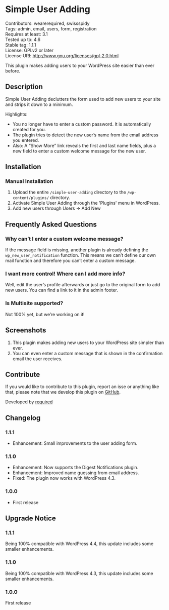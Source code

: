 # Simple User Adding #
Contributors:      wearerequired, swissspidy  
Tags:              admin, email, users, form, registration  
Requires at least: 3.1  
Tested up to:      4.6  
Stable tag:        1.1.1  
License:           GPLv2 or later  
License URI:       http://www.gnu.org/licenses/gpl-2.0.html  

This plugin makes adding users to your WordPress site easier than ever before.

## Description ##

Simple User Adding declutters the form used to add new users to your site and strips it down to a minimum.

Highlights:

* You no longer have to enter a custom password. It is automatically created for you.
* The plugin tries to detect the new user’s name from the email address you entered.
* Also: A “Show More” link reveals the first and last name fields, plus a new field to enter a custom welcome message for the new user.

## Installation ##

### Manual Installation ###

1. Upload the entire `/simple-user-adding` directory to the `/wp-content/plugins/` directory.
2. Activate Simple User Adding through the 'Plugins' menu in WordPress.
3. Add new users through Users -> Add New

## Frequently Asked Questions ##

### Why can’t I enter a custom welcome message? ###

If the message field is missing, another plugin is already defining the `wp_new_user_notification` function. This means we can’t define our own mail function and therefore you can’t enter a custom message.

### I want more control! Where can I add more info? ###

Well, edit the user’s profile afterwards or just go to the original form to add new users. You can find a link to it in the admin footer.

### Is Multisite supported? ###

Not 100% yet, but we’re working on it!

## Screenshots ##

1. This plugin makes adding new users to your WordPress site simpler than ever.
2. You can even enter a custom message that is shown in the confirmation email the user receives.

## Contribute ##

If you would like to contribute to this plugin, report an isse or anything like that, please note that we develop this plugin on [GitHub](https://github.com/wearerequired/simple-user-adding).

Developed by [required](https://required.com/ "Team of experienced web professionals from Switzerland & Germany")

## Changelog ##

### 1.1.1 ###
* Enhancement: Small improvements to the user adding form.

### 1.1.0 ###
* Enhancement: Now supports the Digest Notifications plugin.
* Enhancement: Improved name guessing from email address.
* Fixed: The plugin now works with WordPress 4.3.

### 1.0.0 ###
* First release

## Upgrade Notice ##

### 1.1.1 ###
Being 100% compatible with WordPress 4.4, this update includes some smaller enhancements.

### 1.1.0 ###
Being 100% compatible with WordPress 4.3, this update includes some smaller enhancements.

### 1.0.0 ###
First release
